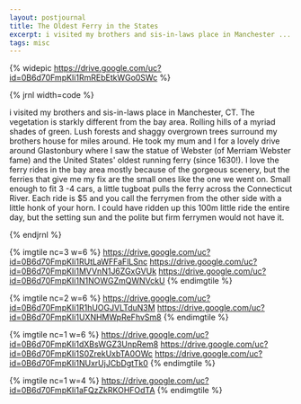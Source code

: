 ```yaml
---
layout: postjournal
title: The Oldest Ferry in the States
excerpt: i visited my brothers and sis-in-laws place in Manchester ...
tags: misc
---
```


{% widepic https://drive.google.com/uc?id=0B6d70FmpKIi1RmREbEtkWGo0SWc %}

{% jrnl width=code %}

i visited my brothers and sis-in-laws place in Manchester, CT. The vegetation is
starkly different from the bay area. Rolling hills of a  myriad shades of
green. Lush forests and shaggy overgrown trees surround my brothers house for
miles  around. He took my mum and I for a lovely drive around Glastonbury
where I saw the statue of Webster (of Merriam Webster fame) and the United
States' oldest running ferry (since 1630!). I love the ferry rides in the bay
area mostly because of the gorgeous scenery, but the ferries that give me my fix
are the small ones like the one we went on. Small enough to fit 3 -4 cars, a
little tugboat pulls the ferry across the Connecticut River. Each ride is $5
and you call the ferrymen from the other side with a little honk  of your
horn. I could have ridden up this 100m little ride the entire day, but the
setting sun and the polite but firm ferrymen would not have it.

{% endjrnl %}

{% imgtile nc=3 w=6 %}
https://drive.google.com/uc?id=0B6d70FmpKIi1RUtLaWFFaFlLSnc
https://drive.google.com/uc?id=0B6d70FmpKIi1MVVnN1J6ZGxGVUk
https://drive.google.com/uc?id=0B6d70FmpKIi1N1NOWGZmQWNVckU
{% endimgtile %}


{% imgtile nc=2 w=6 %}
https://drive.google.com/uc?id=0B6d70FmpKIi1R1hUOGJVLTduN3M
https://drive.google.com/uc?id=0B6d70FmpKIi1UXNHMWpReFhvSm8
{% endimgtile %}


{% imgtile nc=1 w=6 %}
https://drive.google.com/uc?id=0B6d70FmpKIi1dXBsWGZ3UnpRem8
https://drive.google.com/uc?id=0B6d70FmpKIi1S0ZrekUxbTA0OWc
https://drive.google.com/uc?id=0B6d70FmpKIi1NUxrUjJCbDgtTk0
{% endimgtile %}


{% imgtile nc=1 w=4 %}
https://drive.google.com/uc?id=0B6d70FmpKIi1aFQzZkRKOHFOdTA
{% endimgtile %}

